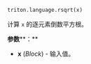 ```python
triton.language.rsqrt(x)
```


计算 `x` 的逐元素倒数平方根。 


**参数****：**

* **x** (*Block*) - 输入值。


